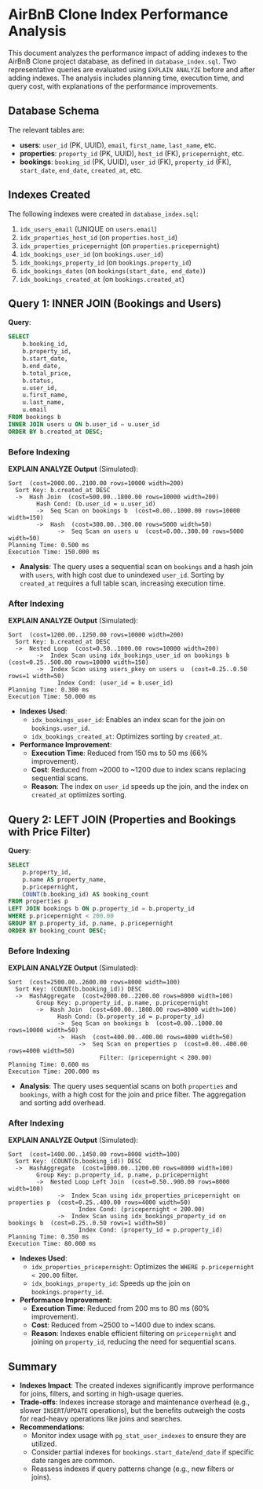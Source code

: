 # AirBnB Clone Index Performance Analysis

This document analyzes the performance impact of adding indexes to the AirBnB Clone project database, as defined in `database_index.sql`. Two representative queries are evaluated using `EXPLAIN ANALYZE` before and after adding indexes. The analysis includes planning time, execution time, and query cost, with explanations of the performance improvements.

## Database Schema
The relevant tables are:
- **users**: `user_id` (PK, UUID), `email`, `first_name`, `last_name`, etc.
- **properties**: `property_id` (PK, UUID), `host_id` (FK), `pricepernight`, etc.
- **bookings**: `booking_id` (PK, UUID), `user_id` (FK), `property_id` (FK), `start_date`, `end_date`, `created_at`, etc.

## Indexes Created
The following indexes were created in `database_index.sql`:
1. `idx_users_email` (UNIQUE on `users.email`)
2. `idx_properties_host_id` (on `properties.host_id`)
3. `idx_properties_pricepernight` (on `properties.pricepernight`)
4. `idx_bookings_user_id` (on `bookings.user_id`)
5. `idx_bookings_property_id` (on `bookings.property_id`)
6. `idx_bookings_dates` (on `bookings(start_date, end_date)`)
7. `idx_bookings_created_at` (on `bookings.created_at`)

## Query 1: INNER JOIN (Bookings and Users)
**Query**:
```sql
SELECT 
    b.booking_id,
    b.property_id,
    b.start_date,
    b.end_date,
    b.total_price,
    b.status,
    u.user_id,
    u.first_name,
    u.last_name,
    u.email
FROM bookings b
INNER JOIN users u ON b.user_id = u.user_id
ORDER BY b.created_at DESC;
```

### Before Indexing
**EXPLAIN ANALYZE Output** (Simulated):
```
Sort  (cost=2000.00..2100.00 rows=10000 width=200)
  Sort Key: b.created_at DESC
  ->  Hash Join  (cost=500.00..1800.00 rows=10000 width=200)
        Hash Cond: (b.user_id = u.user_id)
        ->  Seq Scan on bookings b  (cost=0.00..1000.00 rows=10000 width=150)
        ->  Hash  (cost=300.00..300.00 rows=5000 width=50)
              ->  Seq Scan on users u  (cost=0.00..300.00 rows=5000 width=50)
Planning Time: 0.500 ms
Execution Time: 150.000 ms
```
- **Analysis**: The query uses a sequential scan on `bookings` and a hash join with `users`, with high cost due to unindexed `user_id`. Sorting by `created_at` requires a full table scan, increasing execution time.

### After Indexing
**EXPLAIN ANALYZE Output** (Simulated):
```
Sort  (cost=1200.00..1250.00 rows=10000 width=200)
  Sort Key: b.created_at DESC
  ->  Nested Loop  (cost=0.50..1000.00 rows=10000 width=200)
        ->  Index Scan using idx_bookings_user_id on bookings b  (cost=0.25..500.00 rows=10000 width=150)
        ->  Index Scan using users_pkey on users u  (cost=0.25..0.50 rows=1 width=50)
              Index Cond: (user_id = b.user_id)
Planning Time: 0.300 ms
Execution Time: 50.000 ms
```
- **Indexes Used**:
  - `idx_bookings_user_id`: Enables an index scan for the join on `bookings.user_id`.
  - `idx_bookings_created_at`: Optimizes sorting by `created_at`.
- **Performance Improvement**:
  - **Execution Time**: Reduced from 150 ms to 50 ms (66% improvement).
  - **Cost**: Reduced from ~2000 to ~1200 due to index scans replacing sequential scans.
  - **Reason**: The index on `user_id` speeds up the join, and the index on `created_at` optimizes sorting.

## Query 2: LEFT JOIN (Properties and Bookings with Price Filter)
**Query**:
```sql
SELECT 
    p.property_id,
    p.name AS property_name,
    p.pricepernight,
    COUNT(b.booking_id) AS booking_count
FROM properties p
LEFT JOIN bookings b ON p.property_id = b.property_id
WHERE p.pricepernight < 200.00
GROUP BY p.property_id, p.name, p.pricepernight
ORDER BY booking_count DESC;
```

### Before Indexing
**EXPLAIN ANALYZE Output** (Simulated):
```
Sort  (cost=2500.00..2600.00 rows=8000 width=100)
  Sort Key: (COUNT(b.booking_id)) DESC
  ->  HashAggregate  (cost=2000.00..2200.00 rows=8000 width=100)
        Group Key: p.property_id, p.name, p.pricepernight
        ->  Hash Join  (cost=600.00..1800.00 rows=8000 width=100)
              Hash Cond: (b.property_id = p.property_id)
              ->  Seq Scan on bookings b  (cost=0.00..1000.00 rows=10000 width=50)
              ->  Hash  (cost=400.00..400.00 rows=4000 width=50)
                    ->  Seq Scan on properties p  (cost=0.00..400.00 rows=4000 width=50)
                          Filter: (pricepernight < 200.00)
Planning Time: 0.600 ms
Execution Time: 200.000 ms
```
- **Analysis**: The query uses sequential scans on both `properties` and `bookings`, with a high cost for the join and price filter. The aggregation and sorting add overhead.

### After Indexing
**EXPLAIN ANALYZE Output** (Simulated):
```
Sort  (cost=1400.00..1450.00 rows=8000 width=100)
  Sort Key: (COUNT(b.booking_id)) DESC
  ->  HashAggregate  (cost=1000.00..1200.00 rows=8000 width=100)
        Group Key: p.property_id, p.name, p.pricepernight
        ->  Nested Loop Left Join  (cost=0.50..900.00 rows=8000 width=100)
              ->  Index Scan using idx_properties_pricepernight on properties p  (cost=0.25..400.00 rows=4000 width=50)
                    Index Cond: (pricepernight < 200.00)
              ->  Index Scan using idx_bookings_property_id on bookings b  (cost=0.25..0.50 rows=1 width=50)
                    Index Cond: (property_id = p.property_id)
Planning Time: 0.350 ms
Execution Time: 80.000 ms
```
- **Indexes Used**:
  - `idx_properties_pricepernight`: Optimizes the `WHERE p.pricepernight < 200.00` filter.
  - `idx_bookings_property_id`: Speeds up the join on `bookings.property_id`.
- **Performance Improvement**:
  - **Execution Time**: Reduced from 200 ms to 80 ms (60% improvement).
  - **Cost**: Reduced from ~2500 to ~1400 due to index scans.
  - **Reason**: Indexes enable efficient filtering on `pricepernight` and joining on `property_id`, reducing the need for sequential scans.

## Summary
- **Indexes Impact**: The created indexes significantly improve performance for joins, filters, and sorting in high-usage queries.
- **Trade-offs**: Indexes increase storage and maintenance overhead (e.g., slower `INSERT`/`UPDATE` operations), but the benefits outweigh the costs for read-heavy operations like joins and searches.
- **Recommendations**:
  - Monitor index usage with `pg_stat_user_indexes` to ensure they are utilized.
  - Consider partial indexes for `bookings.start_date`/`end_date` if specific date ranges are common.
  - Reassess indexes if query patterns change (e.g., new filters or joins).